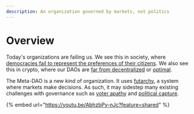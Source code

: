 ```yaml
---
description: An organization governed by markets, not politics
---
```


# Overview

Today's organizations are failing us. We see this in society, where [democracies fail to represent the preferences of their citizens](https://archive.org/details/gilens\_and\_page\_2014\_-testing\_theories\_of\_american\_politics.doc/mode/2up). We also see this in crypto, where our DAOs are [far from decentralized](https://www.coindesk.com/business/2023/05/09/aragon-cancels-planned-community-control-of-200m-treasury-amid-battle-with-activist-investors/) or [optimal](https://markets.businessinsider.com/news/currencies/defi-project-parrot-puts-fate-of-over-70m-treasury-prt-token-to-vote-1032466776?op=1).

The Meta-DAO is a new kind of organization. It uses [futarchy](https://en.wikipedia.org/wiki/Futarchy), a system where markets make decisions. As such, it may sidestep many existing challenges with governance such as [voter apathy](https://www.polyas.com/election-glossary/voter-apathy) and [political capture](https://en.wikipedia.org/wiki/Rent-seeking).

{% embed url="https://youtu.be/AbhzbPy-nJc?feature=shared" %}

